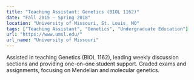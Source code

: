 ```yaml
---
title: "Teaching Assistant: Genetics (BIOL 1162)"
date: "Fall 2015 – Spring 2018"
location: "University of Missouri, St. Louis, MO"
tags: ["Teaching Assistant", "Genetics", "Undergraduate Education"]
url: "https://www.umsl.edu/"
url_name: "University of Missouri"
---
```


Assisted in teaching Genetics (BIOL 1162), leading weekly discussion sections and providing one-on-one student support. Graded exams and assignments, focusing on Mendelian and molecular genetics.
